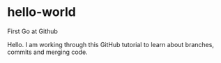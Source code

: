# hello-world
First Go at Github

Hello. I am working through this GitHub tutorial to learn about branches, commits and merging code.
